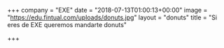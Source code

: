 +++
company = "EXE"
date = "2018-07-13T01:00:13+00:00"
image = "https://edu.fintual.com/uploads/donuts.jpg"
layout = "donuts"
title = "Si eres de EXE queremos mandarte donuts"

+++
